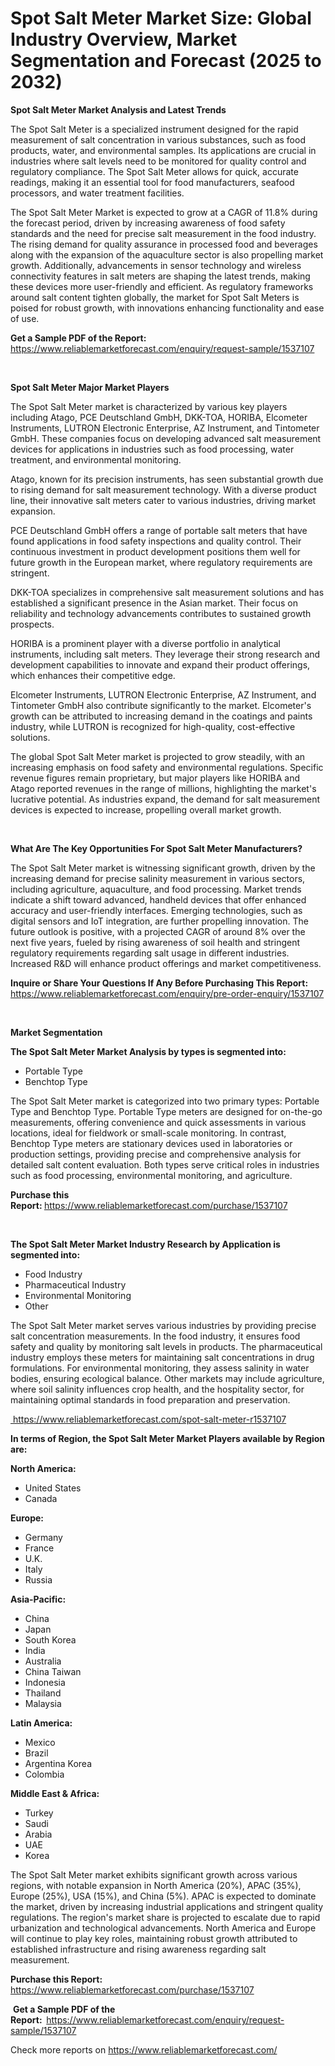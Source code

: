 <p><h1>Spot Salt Meter Market Size: Global Industry Overview, Market Segmentation and Forecast (2025 to 2032)</h1></p><p><strong>Spot Salt Meter Market Analysis and Latest Trends</strong></p>
<p><p>The Spot Salt Meter is a specialized instrument designed for the rapid measurement of salt concentration in various substances, such as food products, water, and environmental samples. Its applications are crucial in industries where salt levels need to be monitored for quality control and regulatory compliance. The Spot Salt Meter allows for quick, accurate readings, making it an essential tool for food manufacturers, seafood processors, and water treatment facilities.</p><p>The Spot Salt Meter Market is expected to grow at a CAGR of 11.8% during the forecast period, driven by increasing awareness of food safety standards and the need for precise salt measurement in the food industry. The rising demand for quality assurance in processed food and beverages along with the expansion of the aquaculture sector is also propelling market growth. Additionally, advancements in sensor technology and wireless connectivity features in salt meters are shaping the latest trends, making these devices more user-friendly and efficient. As regulatory frameworks around salt content tighten globally, the market for Spot Salt Meters is poised for robust growth, with innovations enhancing functionality and ease of use.</p></p>
<p><strong>Get a Sample PDF of the Report:&nbsp;</strong> <a href="https://www.reliablemarketforecast.com/enquiry/request-sample/1537107?utm_campaign=2248&utm_medium=2&utm_source=Github&utm_content=ia&utm_term=11042025&utm_id=spot-salt-meter">https://www.reliablemarketforecast.com/enquiry/request-sample/1537107</a></p>
<p>&nbsp;</p>
<p><strong>Spot Salt Meter Major Market Players</strong></p>
<p><p>The Spot Salt Meter market is characterized by various key players including Atago, PCE Deutschland GmbH, DKK-TOA, HORIBA, Elcometer Instruments, LUTRON Electronic Enterprise, AZ Instrument, and Tintometer GmbH. These companies focus on developing advanced salt measurement devices for applications in industries such as food processing, water treatment, and environmental monitoring.</p><p>Atago, known for its precision instruments, has seen substantial growth due to rising demand for salt measurement technology. With a diverse product line, their innovative salt meters cater to various industries, driving market expansion.</p><p>PCE Deutschland GmbH offers a range of portable salt meters that have found applications in food safety inspections and quality control. Their continuous investment in product development positions them well for future growth in the European market, where regulatory requirements are stringent.</p><p>DKK-TOA specializes in comprehensive salt measurement solutions and has established a significant presence in the Asian market. Their focus on reliability and technology advancements contributes to sustained growth prospects.</p><p>HORIBA is a prominent player with a diverse portfolio in analytical instruments, including salt meters. They leverage their strong research and development capabilities to innovate and expand their product offerings, which enhances their competitive edge.</p><p>Elcometer Instruments, LUTRON Electronic Enterprise, AZ Instrument, and Tintometer GmbH also contribute significantly to the market. Elcometer's growth can be attributed to increasing demand in the coatings and paints industry, while LUTRON is recognized for high-quality, cost-effective solutions.</p><p>The global Spot Salt Meter market is projected to grow steadily, with an increasing emphasis on food safety and environmental regulations. Specific revenue figures remain proprietary, but major players like HORIBA and Atago reported revenues in the range of millions, highlighting the market's lucrative potential. As industries expand, the demand for salt measurement devices is expected to increase, propelling overall market growth.</p></p>
<p>&nbsp;</p>
<p><strong>What Are The Key Opportunities For Spot Salt Meter Manufacturers?</strong></p>
<p><p>The Spot Salt Meter market is witnessing significant growth, driven by the increasing demand for precise salinity measurement in various sectors, including agriculture, aquaculture, and food processing. Market trends indicate a shift toward advanced, handheld devices that offer enhanced accuracy and user-friendly interfaces. Emerging technologies, such as digital sensors and IoT integration, are further propelling innovation. The future outlook is positive, with a projected CAGR of around 8% over the next five years, fueled by rising awareness of soil health and stringent regulatory requirements regarding salt usage in different industries. Increased R&D will enhance product offerings and market competitiveness.</p></p>
<p><strong>Inquire or Share Your Questions If Any Before Purchasing This Report:</strong> <a href="https://www.reliablemarketforecast.com/enquiry/pre-order-enquiry/1537107?utm_campaign=2248&utm_medium=2&utm_source=Github&utm_content=ia&utm_term=11042025&utm_id=spot-salt-meter">https://www.reliablemarketforecast.com/enquiry/pre-order-enquiry/1537107</a></p>
<p>&nbsp;</p>
<p><strong>Market Segmentation</strong></p>
<p><strong>The Spot Salt Meter Market Analysis by types is segmented into:</strong></p>
<p><ul><li>Portable Type</li><li>Benchtop Type</li></ul></p>
<p><p>The Spot Salt Meter market is categorized into two primary types: Portable Type and Benchtop Type. Portable Type meters are designed for on-the-go measurements, offering convenience and quick assessments in various locations, ideal for fieldwork or small-scale monitoring. In contrast, Benchtop Type meters are stationary devices used in laboratories or production settings, providing precise and comprehensive analysis for detailed salt content evaluation. Both types serve critical roles in industries such as food processing, environmental monitoring, and agriculture.</p></p>
<p><strong>Purchase this Report:&nbsp;</strong><a href="https://www.reliablemarketforecast.com/purchase/1537107?utm_campaign=2248&utm_medium=2&utm_source=Github&utm_content=ia&utm_term=11042025&utm_id=spot-salt-meter">https://www.reliablemarketforecast.com/purchase/1537107</a></p>
<p>&nbsp;</p>
<p><strong>The Spot Salt Meter Market Industry Research by Application is segmented into:</strong></p>
<p><ul><li>Food Industry</li><li>Pharmaceutical Industry</li><li>Environmental Monitoring</li><li>Other</li></ul></p>
<p><p>The Spot Salt Meter market serves various industries by providing precise salt concentration measurements. In the food industry, it ensures food safety and quality by monitoring salt levels in products. The pharmaceutical industry employs these meters for maintaining salt concentrations in drug formulations. For environmental monitoring, they assess salinity in water bodies, ensuring ecological balance. Other markets may include agriculture, where soil salinity influences crop health, and the hospitality sector, for maintaining optimal standards in food preparation and preservation.</p></p>
<p><a href="https://www.reliablemarketforecast.com/spot-salt-meter-r1537107?utm_campaign=2248&utm_medium=2&utm_source=Github&utm_content=ia&utm_term=11042025&utm_id=spot-salt-meter">&nbsp;https://www.reliablemarketforecast.com/spot-salt-meter-r1537107</a></p>
<p><strong>In terms of Region, the Spot Salt Meter Market Players available by Region are:</strong></p>
<p>
    <p> <strong> North America: </strong>
        <ul>
            <li>United States</li>
            <li>Canada</li>
        </ul>
        </p> 
    <p> <strong> Europe: </strong>
        <ul>
            <li>Germany</li>
            <li>France</li>
            <li>U.K.</li>
            <li>Italy</li>
            <li>Russia</li>
        </ul>
        </p> 
    <p> <strong> Asia-Pacific: </strong>
        <ul>
            <li>China</li>
            <li>Japan</li>
            <li>South Korea</li>
            <li>India</li>
            <li>Australia</li>
            <li>China Taiwan</li>
            <li>Indonesia</li>
            <li>Thailand</li>
            <li>Malaysia</li>
        </ul>
        </p> 
    <p> <strong> Latin America: </strong>
        <ul>
            <li>Mexico</li>
            <li>Brazil</li>
            <li>Argentina Korea</li>
            <li>Colombia</li>
        </ul>
        </p> 
    <p> <strong> Middle East & Africa: </strong>
        <ul>
            <li>Turkey</li>
            <li>Saudi</li>
            <li>Arabia</li>
            <li>UAE</li>
            <li>Korea</li>
        </ul>
    </p>
    </p>
<p><p>The Spot Salt Meter market exhibits significant growth across various regions, with notable expansion in North America (20%), APAC (35%), Europe (25%), USA (15%), and China (5%). APAC is expected to dominate the market, driven by increasing industrial applications and stringent quality regulations. The region's market share is projected to escalate due to rapid urbanization and technological advancements. North America and Europe will continue to play key roles, maintaining robust growth attributed to established infrastructure and rising awareness regarding salt measurement.</p></p>
<p><strong>Purchase this Report: </strong><a href="https://www.reliablemarketforecast.com/purchase/1537107?utm_campaign=2248&utm_medium=2&utm_source=Github&utm_content=ia&utm_term=11042025&utm_id=spot-salt-meter">https://www.reliablemarketforecast.com/purchase/1537107</a></p>
<p>&nbsp;<strong>Get a Sample PDF of the Report:&nbsp;&nbsp;</strong><a href="https://www.reliablemarketforecast.com/enquiry/request-sample/1537107?utm_campaign=2248&utm_medium=2&utm_source=Github&utm_content=ia&utm_term=11042025&utm_id=spot-salt-meter">https://www.reliablemarketforecast.com/enquiry/request-sample/1537107</a></p>
<p><strong></strong></p>
<p>Check more reports on <a href="https://www.reliablemarketforecast.com/?utm_campaign=2248&utm_medium=2&utm_source=Github&utm_content=ia&utm_term=11042025&utm_id=spot-salt-meter">https://www.reliablemarketforecast.com/</a></p>